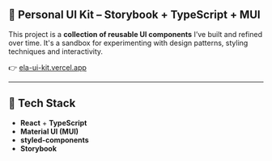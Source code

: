 ## 📁 Personal UI Kit – Storybook + TypeScript + MUI

This project is a **collection of reusable UI components** I’ve built and refined over time. It's a sandbox for experimenting with design patterns, styling techniques and interactivity.

👉 [ela-ui-kit.vercel.app](https://ela-ui-kit.vercel.app/?path=/story/carousel--base)

---

## 🔧 Tech Stack

- **React** + **TypeScript**
- **Material UI (MUI)**
- **styled-components**
- **Storybook**
